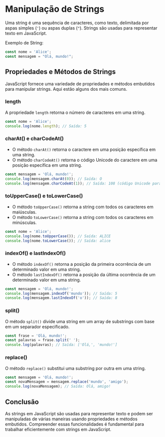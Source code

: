 # Manipulação de Strings

Uma string é uma sequência de caracteres, como texto, delimitada por aspas simples (`'`) ou aspas duplas (`"`). Strings são usadas para representar texto em JavaScript.

Exemplo de String:

```js
const nome = 'Alice';
const mensagem = "Olá, mundo!";
```

## Propriedades e Métodos de Strings

JavaScript fornece uma variedade de propriedades e métodos embutidos para manipular strings. Aqui estão alguns dos mais comuns.

### length

A propriedade `length` retorna o número de caracteres em uma string.

```js
const nome = 'Alice';
console.log(nome.length); // Saída: 5
```

### charAt() e charCodeAt()

- O método `charAt()` retorna o caractere em uma posição específica em uma string.
- O método `charCodeAt()` retorna o código Unicode do caractere em uma posição específica em uma string.

```js
const mensagem = 'Olá, mundo!';
console.log(mensagem.charAt(0)); // Saída: O
console.log(mensagem.charCodeAt(1)); // Saída: 108 (código Unicode para 'l')
```

### toUpperCase() e toLowerCase()

- O método `toUpperCase()` retorna a string com todos os caracteres em maiúsculas.
- O método `toLowerCase()` retorna a string com todos os caracteres em minúsculas.

```js
const nome = 'Alice';
console.log(nome.toUpperCase()); // Saída: ALICE
console.log(nome.toLowerCase()); // Saída: alice
```

### indexOf() e lastIndexOf()

- O método `indexOf()` retorna a posição da primeira ocorrência de um determinado valor em uma string.
- O método `lastIndexOf()` retorna a posição da última ocorrência de um determinado valor em uma string.

```js
const mensagem = 'Olá, mundo!';
console.log(mensagem.indexOf('mundo')); // Saída: 5
console.log(mensagem.lastIndexOf('o')); // Saída: 8
```

### split()

O método `split()` divide uma string em um array de substrings com base em um separador especificado.

```js
const frase = 'Olá, mundo!';
const palavras = frase.split(' ');
console.log(palavras); // Saída: ['Olá,', 'mundo!']
```

### replace()

O método `replace()` substitui uma substring por outra em uma string.

```js
const mensagem = 'Olá, mundo!';
const novaMensagem = mensagem.replace('mundo', 'amigo');
console.log(novaMensagem); // Saída: Olá, amigo!
```

## Conclusão

As strings em JavaScript são usadas para representar texto e podem ser manipuladas de várias maneiras usando propriedades e métodos embutidos. Compreender essas funcionalidades é fundamental para trabalhar eficientemente com strings em JavaScript.